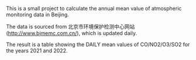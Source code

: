 This is a small project to calculate the annual mean value of atmospheric monitoring data in Beijing. 

The data is sourced from 北京市环境保护检测中心网站(http://www.bjmemc.com.cn/), which is updated daily.

The result is a table showing the DAILY mean values of CO/NO2/O3/SO2 for the years 2021 and 2022.

<!---
Nevin-Ji/Nevin-Ji is a ✨ special ✨ repository because its `README.md` (this file) appears on your GitHub profile.
You can click the Preview link to take a look at your changes.
--->
